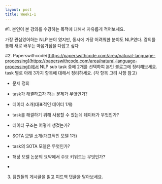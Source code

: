 ```yaml
---
layout: post
title: Week1-1
---
```


#1. 본인이 본 강의를 수강하는 목적에 대해서 자유롭게 적어보세요.


가장 관심있어하는 NLP 분야 였지만, 동시에 가장 어려워한 분야도 NLP였다. 강의를 통해 새로 배우는 마음가짐을 다잡고 싶다

#2. Paperswithcode([https://paperswithcode.com/area/natural-language-processing](https://paperswithcode.com/area/natural-language-processing))에서 NLP sub task 중에 2개를 선택하여 본인 블로그에 정리해보세요. task 별로 아래 3가지 항목에 대해서 정리하세요. (각 항목 고려 사항 참고)

- 문제 정의

- task가 해결하고자 하는 문제가 무엇인가?

- 데이터 소개(대표적인 데이터 1개)

- task를 해결하기 위해 사용할 수 있는데 데이터가 무엇인가?

- 데이터 구조는 어떻게 생겼는가?

- SOTA 모델 소개(대표적인 모델 1개)

- task의 SOTA 모델은 무엇인가?

- 해당 모델 논문의 요약에서 주요 키워드는 무엇인가?
- 

3. 팀원들의 게시글을 읽고 피드백 댓글을 달아보세요.


